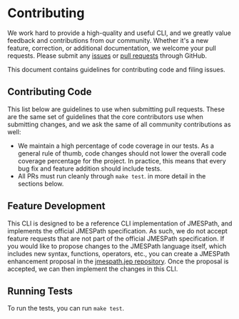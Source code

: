 # Contributing

We work hard to provide a high-quality and useful CLI, and we greatly value
feedback and contributions from our community. Whether it's a new feature,
correction, or additional documentation, we welcome your pull requests. Please
submit any [issues](https://github.com/jmespath/jp/issues)
or [pull requests](https://github.com/jmespath/jp/pulls)
through GitHub.

This document contains guidelines for contributing code and filing issues.

## Contributing Code

This list below are guidelines to use when submitting pull requests.
These are the same set of guidelines that the core contributors use
when submitting changes, and we ask the same of all community
contributions as well:

* We maintain a high percentage of code coverage in our tests.  As a general
  rule of thumb, code changes should not lower the overall code coverage
  percentage for the project. In practice, this means that every bug fix and
  feature addition should include tests.
* All PRs must run cleanly through `make test`.
  in more detail in the sections below.


## Feature Development

This CLI is designed to be a reference CLI implementation of JMESPath,
and implements the official JMESPath specification.  As such, we do not
accept feature requests that are not part of the official JMESPath
specification.  If you would like to propose changes to the JMESPath
language itself, which includes new syntax, functions, operators, etc.,
you can create a JMESPath enhancement proposal in the
[jmespath.jep repository](https://github.com/jmespath/jmespath.jep).
Once the proposal is accepted, we can then implement the changes in this
CLI.

## Running Tests

To run the tests, you can run `make test`.
